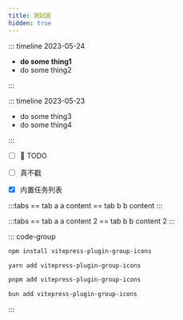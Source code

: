 ```yaml
---
title: 測試區
hidden: true
---
```


::: timeline 2023-05-24

- **do some thing1**
- do some thing2

:::

::: timeline 2023-05-23

- do some thing3
- do some thing4

:::


* [ ] 🥔 TODO
* [ ] 真不戳
* [x] 内置任务列表


:::tabs
== tab a
a content
== tab b
b content
:::

:::tabs
== tab a
a content 2
== tab b
b content 2
:::

::: code-group

```sh [npm]
npm install vitepress-plugin-group-icons
```

```sh [yarn]
yarn add vitepress-plugin-group-icons
```

```sh [pnpm]
pnpm add vitepress-plugin-group-icons
```

```sh [bun]
bun add vitepress-plugin-group-icons
```

:::